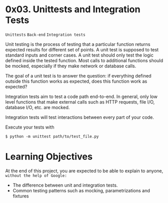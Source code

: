 # 0x03. Unittests and Integration Tests
`Unittests` `Back-end` `Integration tests`

Unit testing is the process of testing that a particular function returns expected results for different set of points. A unit test is supposed to test standard inputs and corner cases. A unit test should only test the logic defined inside the tested function. Most calls to additional functions should be mocked, especially if they make network or database calls.

The goal of a unit test is to answer the question: if everything defined outside this function works as expected, does this function work as expected?

Integration tests aim to test a code path end-to-end. In general, only low level functions that make external calls such as HTTP requests, file I/O, database I/O, etc. are mocked.

Integration tests will test interactions between every part of your code.

Execute your tests with
```
$ python -m unittest path/to/test_file.py
```

# Learning Objectives
At the end of this project, you are expected to be able to explain to anyone, `without the help of Google:`
- The difference between unit and integration tests.
- Common testing patterns such as mocking, parametrizations and fixtures
